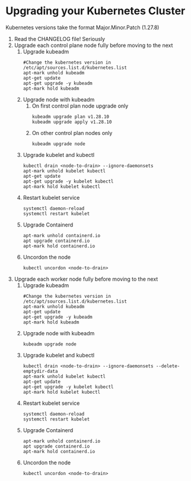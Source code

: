 # Upgrading your Kubernetes Cluster
Kubernetes versions take the format Major.Minor.Patch (1.27.8)

1. Read the CHANGELOG file! Seriously
2. Upgrade each control plane node fully before moving to the next
    1. Upgrade kubeadm
       ```
       #Change the kubernetes version in /etc/apt/sources.list.d/kubernetes.list
       apt-mark unhold kubeadm
       apt-get update
       apt-get upgrade -y kubeadm
       apt-mark hold kubeadm
       ```
    2. Upgrade node with kubeadm 
        1. On first control plan node upgrade only
           ```
           kubeadm upgrade plan v1.28.10
           kubeadm upgrade apply v1.28.10
           ```
        2. On other control plan nodes only
           ```
           kubeadm upgrade node
           ```
    5. Upgrade kubelet and kubectl
       ```
       kubectl drain <node-to-drain> --ignore-daemonsets
       apt-mark unhold kubelet kubectl
       apt-get update
       apt-get upgrade -y kubelet kubectl
       apt-mark hold kubelet kubectl
       ```
    4. Restart kubelet service
       ```
       systemctl daemon-reload
       systemctl restart kubelet
       ```
    5. Upgrade Containerd
       ```
       apt-mark unhold containerd.io
       apt upgrade containerd.io
       apt-mark hold containerd.io
       ``` 
    6. Uncordon the node
       ```
       kubectl uncordon <node-to-drain>
       ```
3. Upgrade each worker node fully before moving to the next
    1. Upgrade kubeadm
       ```
       #Change the kubernetes version in /etc/apt/sources.list.d/kubernetes.list
       apt-mark unhold kubeadm
       apt-get update
       apt-get upgrade -y kubeadm
       apt-mark hold kubeadm
       ```
    2. Upgrade node with kubeadm
       ```
       kubeadm upgrade node
       ```
    3. Upgrade kubelet and kubectl
       ```
       kubectl drain <node-to-drain> --ignore-daemonsets --delete-emptydir-data
       apt-mark unhold kubelet kubectl
       apt-get update
       apt-get upgrade -y kubelet kubectl
       apt-mark hold kubelet kubectl
       ```
    4. Restart kubelet service
       ```
       systemctl daemon-reload
       systemctl restart kubelet
       ```
    5. Upgrade Containerd
       ```
       apt-mark unhold containerd.io
       apt upgrade containerd.io
       apt-mark hold containerd.io
       ``` 
    5. Uncordon the node
       ```
       kubectl uncordon <node-to-drain>
       ```

